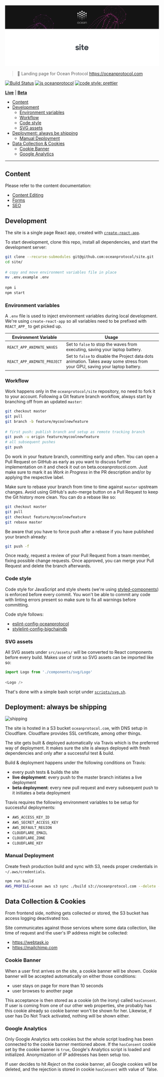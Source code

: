 [![site](_media/repo-banner@2x.png)](https://oceanprotocol.com)

> 🐠 Landing page for Ocean Protocol https://oceanprotocol.com

[![Build Status](https://travis-ci.com/oceanprotocol/site.svg?token=3psqw6c8KMDqfdGQ2x6d&branch=master)](https://travis-ci.com/oceanprotocol/site)
[![js oceanprotocol](https://img.shields.io/badge/js-oceanprotocol-7b1173.svg)](https://github.com/oceanprotocol/eslint-config-oceanprotocol)
[![code style: prettier](https://img.shields.io/badge/code_style-prettier-7b1173.svg?style=flat-square)](https://github.com/prettier/prettier)

[**Live**](https://oceanprotocol.com) | [**Beta**](https://beta.oceanprotocol.com)

- [Content](#content)
- [Development](#development)
  - [Environment variables](#environment-variables)
  - [Workflow](#workflow)
  - [Code style](#code-style)
  - [SVG assets](#svg-assets)
- [Deployment: always be shipping](#deployment-always-be-shipping)
  - [Manual Deployment](#manual-deployment)
- [Data Collection & Cookies](#data-collection--cookies)
  - [Cookie Banner](#cookie-banner)
  - [Google Analytics](#google-analytics)

---

## Content

Please refer to the content documentation:

-   [Content Editing](docs/content.md)
-   [Forms](docs/forms.md)
-   [SEO](docs/seo.md)

## Development

The site is a single page React app, created with [`create-react-app`](https://github.com/facebook/create-react-app).

To start development, clone this repo, install all dependencies, and start the development server:

```bash
git clone --recurse-submodules git@github.com:oceanprotocol/site.git
cd site/

# copy and move environment variables file in place
mv .env.example .env

npm i
npm start
```

### Environment variables

A `.env` file is used to inject environment variables during local development. We're using `create-react-app` so all variables need to be prefixed with `REACT_APP_` to get picked up.

| Environment Variable        | Usage                                                                                                                        |
| --------------------------- | ---------------------------------------------------------------------------------------------------------------------------- |
| `REACT_APP_ANIMATE_WAVES`   | Set to `false` to stop the waves from executing, saving your laptop battery.                                                 |
| `REACT_APP_ANIMATE_PROJECT` | Set to `false` to disable the Project data dots animation. Takes away some stress from your GPU, saving your laptop battery. |

### Workflow

Work happens only in the `oceanprotocol/site` repository, no need to fork it to your account. Following a Git feature branch workflow, always start by branching off from an updated `master`:

```bash
git checkout master
git pull
git branch -b feature/mycoolnewfeature

# first push: publish branch and setup as remote tracking branch
git push -u origin feature/mycoolnewfeature
# all subsequent pushes
git push
```

Do work in your feature branch, committing early and often. You can open a Pull Request on GitHub as early as you want to discuss further implementation on it and check it out on beta.oceanprotocol.com. Just make sure to mark it as _Work in Progress_ in the PR description and/or by applying the respective label.

Make sure to rebase your branch from time to time against `master` upstream changes. Avoid using GitHub's auto-merge button on a Pull Request to keep the Git history more clean. You can do a rebase like so:

```bash
git checkout master
git pull
git checkout feature/mycoolnewfeature
git rebase master
```

Be aware that you have to force push after a rebase if you have published your branch already:

```bash
git push -f
```

Once ready, request a review of your Pull Request from a team member, fixing possible change requests. Once approved, you can merge your Pull Request and delete the branch afterwards.

### Code style

Code style for JavaScript and style sheets (we're using [styled-components](https://www.styled-components.com)) is enforced before every commit. You won't be able to commit any code with linting errors present so make sure to fix all warnings before committing.

Code style follows:

-   [eslint-config-oceanprotocol](https://github.com/oceanprotocol/eslint-config-oceanprotocol)
-   [stylelint-config-bigchaindb](https://github.com/bigchaindb/stylelint-config-bigchaindb)

### SVG assets

All SVG assets under `src/assets/` will be converted to React components before every build. Makes use of `SVGR` so SVG assets can be imported like so:

```js
import Logo from './components/svg/Logo'

<Logo />
```

That's done with a simple bash script under [`scripts/svg.sh`](scripts/svg.sh).

## Deployment: always be shipping

![shipping](https://cloud.githubusercontent.com/assets/90316/26559768/e21e9724-44b1-11e7-90cf-6ef6ebb06d09.gif)

The site is hosted in a S3 bucket `oceanprotocol.com`, with DNS setup in Cloudflare. Cloudflare provides SSL certificate, among other things.

The site gets built & deployed automatically via Travis which is the preferred way of deployment. It makes sure the site is always deployed with fresh dependencies and only after a successful test & build.

Build & deployment happens under the following conditions on Travis:

-   every push tests & builds the site
-   **live deployment**: every push to the master branch initiates a live deployment
-   **beta deployment**: every new pull request and every subsequent push to it initiates a beta deployment

Travis requires the following environment variables to be setup for successful deployments:

-   `AWS_ACCESS_KEY_ID`
-   `AWS_SECRET_ACCESS_KEY`
-   `AWS_DEFAULT_REGION`
-   `CLOUDFLARE_EMAIL`
-   `CLOUDFLARE_ZONE`
-   `CLOUDFLARE_KEY`

### Manual Deployment

Create fresh production build and sync with S3, needs proper credentials in `~/.aws/credentials`.

```bash
npm run build
AWS_PROFILE=ocean aws s3 sync ./build s3://oceanprotocol.com --delete --acl public-read
```

## Data Collection & Cookies

From frontend side, nothing gets collected or stored, the S3 bucket has access logging deactivated too.

Site communicates against those services where some data collection, like time of request and the user's IP address might be collected:

-   https://webtask.io
-   https://mailchimp.com

### Cookie Banner

When a user first arrives on the site, a cookie banner will be shown. Cookie banner will be accepted automatically on either those conditions:

-   user stays on page for more than 10 seconds
-   user browses to another page

This acceptance is then stored as a cookie (oh the irony) called `hasConsent`. If user is coming from one of our other web properties, she probably has this cookie already so cookie banner won't be shown for her. Likewise, if user has Do Not Track activated, nothing will be shown either.

### Google Analytics

Only Google Analytics sets cookies but the whole script loading has been connected to the cookie banner mentioned above. If the `hasConsent` cookie set by the cookie banner is `true`, Google's Analytics script is loaded and initialized. Anonymization of IP addresses has been setup too.

If user decides to hit _Reject_ on the cookie banner, all Google cookies will be deleted, and the rejection is stored in cookie `hasConsent` with value of `false.
